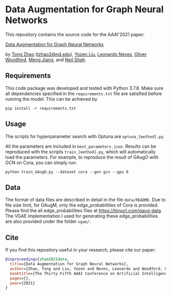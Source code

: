 Data Augmentation for Graph Neural Networks
====
This repository contains the source code for the AAAI'2021 paper:

[Data Augmentation for Graph Neural Networks](https://arxiv.org/pdf/2006.06830.pdf)

by [Tong Zhao](https://tzhao.io/) (tzhao2@nd.edu), [Yozen Liu](https://research.snap.com/team/yozen-liu),  [Leonardo Neves](https://research.snap.com/team/leonardo-neves), [Oliver Woodford](https://ojwoodford.github.io/), [Meng Jiang](http://www.meng-jiang.com/), and [Neil Shah](http://nshah.net/).

## Requirements

This code package was developed and tested with Python 3.7.6. Make sure all dependencies specified in the ```requirements.txt``` file are satisfied before running the model. This can be achieved by
```
pip install -r requirements.txt
```

## Usage
The scripts for hyperparameter search with Optuna are ```optuna_[method].py```.

All the parameters are included in ```best_parameters.json```. Results can be reproduced with the scripts ```train_[method].py```, which will automatically load the parameters. For example, to reproduce the result of GAugO with GCN on Cora, you can simply run:
```
python train_GAugO.py --dataset cora --gnn gcn --gpu 0
```

## Data
The format of data files are described in detail in the file ```data/README```.
Due to file size limit, for GAugM, only the edge_probabilities of Cora is provided.
Please find the all edge_probabilities files at https://tinyurl.com/gaug-data. The VGAE implementation I used for generating these edge_probabilities are also provided under the folder ```vgae/```.

## Cite
If you find this repository useful in your research, please cite our paper:

```bibtex
@inproceedings{zhao2021data,
  title={Data Augmentation for Graph Neural Networks},
  author={Zhao, Tong and Liu, Yozen and Neves, Leonardo and Woodford, Oliver and Jiang, Meng and Shah, Neil},
  booktitle={The Thirty-Fifth AAAI Conference on Artificial Intelligence},
  pages={},
  year={2021}
}
```

